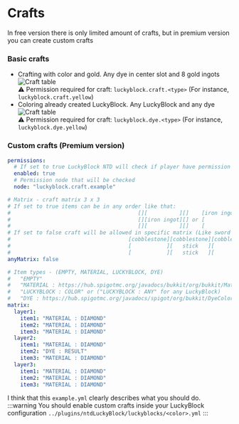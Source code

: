 # Crafts

In free version there is only limited amount of crafts, but in premium version you can create custom crafts

### Basic crafts
* Crafting with color and gold. Any dye in center slot and 8 gold ingots
![Craft table](https://imgur.com/TD8EqmN.png)  
⚠ Permission required for craft: `luckyblock.craft.<type>` (For instance, `luckyblock.craft.yellow`)
* Coloring already created LuckyBlock. Any LuckyBlock and any dye
![Craft table](https://imgur.com/kBCUQwb.png)  
⚠ Permission required for craft: `luckyblock.dye.<type>` (For instance, `luckyblock.dye.yellow`)

### Custom crafts (Premium version)
```yml title="example.yml"
permissions:
  # If set to true LuckyBlock NTD will check if player have permission for craft
  enabled: true
  # Permission node that will be checked
  node: "luckyblock.craft.example"

# Matrix - craft matrix 3 x 3
# If set to true items can be in any order like that:
#                                        [][          ][]    [iron ingot][][]
#                                        [][iron ingot][] or [          ][][]
#                                        [][          ][]    [          ][][]
# If set to false craft will be allowed in specific matrix (Like sword craft)
#                                     [cobblestone][cobblestone][cobblestone]     ([cobblestone][cobblestone][cobblestone]            )
#                                     [           ][   stick   ][           ]     ([   stick   ][   stick   ][           ] not allowed)
#                                     [           ][   stick   ][           ]     ([           ][           ][           ]            )
anyMatrix: false

# Item types - (EMPTY, MATERIAL, LUCKYBLOCK, DYE)
#   "EMPTY"
#   "MATERIAL : https://hub.spigotmc.org/javadocs/bukkit/org/bukkit/Material.html"
#   "LUCKYBLOCK : COLOR" or ("LUCKYBLOCK : ANY" for any LuckyBlock)
#   "DYE : https://hub.spigotmc.org/javadocs/spigot/org/bukkit/DyeColor.html" or ("DYE : RESULT" for dye color of craft result luckyblock)
matrix:
  layer1:
    item1: "MATERIAL : DIAMOND"
    item2: "MATERIAL : DIAMOND"
    item3: "MATERIAL : DIAMOND"
  layer2:
    item1: "MATERIAL : DIAMOND"
    item2: "DYE : RESULT"
    item3: "MATERIAL : DIAMOND"
  layer3:
    item1: "MATERIAL : DIAMOND"
    item2: "MATERIAL : DIAMOND"
    item3: "MATERIAL : DIAMOND"
```
I think that this `example.yml` clearly describes what you should do.  
:::warning
You should enable custom crafts inside your LuckyBlock configuration
`../plugins/ntdLuckyBlock/luckyblocks/<color>.yml`
:::